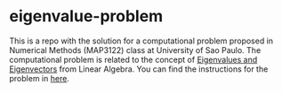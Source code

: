 # eigenvalue-problem

This is a repo with the solution for a computational problem proposed in Numerical Methods (MAP3122) class at University of Sao Paulo. The computational problem is related to the concept of [Eigenvalues and Eigenvectors](https://en.wikipedia.org/wiki/Eigenvalues_and_eigenvectors) from Linear Algebra. You can find the instructions for the problem in [here](instructions.pdf).
